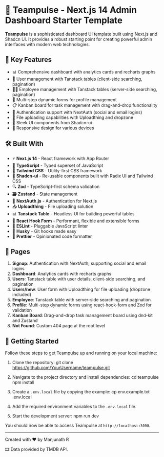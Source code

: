 # 🚀 Teampulse - Next.js 14 Admin Dashboard Starter Template

**Teampulse** is a sophisticated dashboard UI template built using Next.js and Shadcn UI. It provides a robust starting point for creating powerful admin interfaces with modern web technologies.

## 🌟 Key Features

* 📊 Comprehensive dashboard with analytics cards and recharts graphs
* 👥 User management with Tanstack tables (client-side searching, pagination)
* 👨‍💼 Employee management with Tanstack tables (server-side searching, pagination)
* 📝 Multi-step dynamic forms for profile management
* 📋 Kanban board for task management with drag-and-drop functionality
* 🔐 Authentication support with NextAuth (social and email logins)
* 📁 File uploading capabilities with Uploadthing and dropzone
* 🎨 Sleek UI components from Shadcn-ui
* 📱 Responsive design for various devices

## 🛠️ Built With

* ⚡ **Next.js 14** - React framework with App Router
* 🦾 **TypeScript** - Typed superset of JavaScript
* 🎨 **Tailwind CSS** - Utility-first CSS framework
* 🧩 **Shadcn-ui** - Re-usable components built with Radix UI and Tailwind CSS
* 🔍 **Zod** - TypeScript-first schema validation
* 🗃️ **Zustand** - State management
* 🔐 **NextAuth.js** - Authentication for Next.js
* 📤 **Uploadthing** - File uploading solution
* 📊 **Tanstack Table** - Headless UI for building powerful tables
* 📝 **React Hook Form** - Performant, flexible and extensible forms
* 🧹 **ESLint** - Pluggable JavaScript linter
* 🐶 **Husky** - Git hooks made easy
* 💅 **Prettier** - Opinionated code formatter

## 📄 Pages

1. **Signup**: Authentication with NextAuth, supporting social and email logins
2. **Dashboard**: Analytics cards with recharts graphs
3. **Users**: Tanstack table with user details, client-side searching, and pagination
4. **Users/new**: User form with Uploadthing for file uploading (dropzone included)
5. **Employee**: Tanstack table with server-side searching and pagination
6. **Profile**: Multi-step dynamic forms using react-hook-form and Zod for validation
7. **Kanban Board**: Drag-and-drop task management board using dnd-kit and Zustand
8. **Not Found**: Custom 404 page at the root level

## 🚀 Getting Started

Follow these steps to get Teampulse up and running on your local machine:

1. Clone the repository:
git clone <https://github.com/YourUsername/teampulse.git>

2. Navigate to the project directory and install dependencies:
cd teampulse
npm install

3. Create a `.env.local` file by copying the example:
cp env.example.txt .env.local

4. Add the required environment variables to the `.env.local` file.

5. Start the development server:
npm run dev

You should now be able to access Teampulse at `http://localhost:3000`.

---

Created with ❤️ by Manjunath R

🎞️ Data provided by TMDB API.
